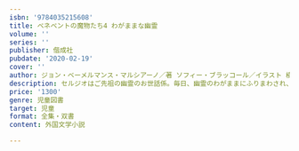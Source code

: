 ```yaml
---
isbn: '9784035215608'
title: ベネベントの魔物たち4 わがままな幽霊
volume: ''
series: ''
publisher: 偕成社
pubdate: '2020-02-19'
cover: ''
author: ジョン・ベーメルマンス・マルシアーノ／著 ソフィー・ブラッコール／イラスト 横山和江／翻訳
description: セルジオはご先祖の幽霊のお世話係。毎日、幽霊のわがままにふりまわされ、もうウンザリ！　ああぼくの人生、どうなっちゃうの？
price: '1300'
genre: 児童図書
target: 児童
format: 全集・双書
content: 外国文学小説

---
```

